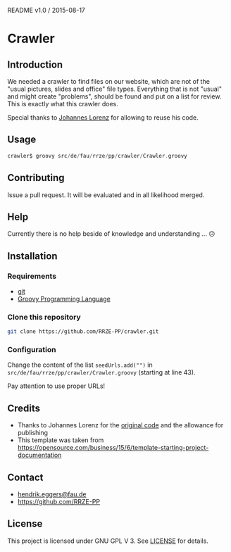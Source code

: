 README v1.0 / 2015-08-17

# Crawler

## Introduction

We needed a crawler to find files on our website, which are not of the "usual pictures, slides and office" file types. Everything that is not "usual" and might create "problems", should be found and put on a list for review. This is exactly what this crawler does.

Special thanks to [Johannes Lorenz](https://jolorenz.wordpress.com/2014/08/11/create-a-webcrawler-with-less-than-100-lines-of-code/ "Link to original code") for allowing to reuse his code.

## Usage

```groovy
crawler$ groovy src/de/fau/rrze/pp/crawler/Crawler.groovy
```

## Contributing

Issue a pull request. It will be evaluated and in all likelihood merged.

## Help

Currently there is no help beside of knowledge and understanding ... ☹

## Installation

### Requirements

* [git](https://git-scm.com/)
* [Groovy Programming Language](http://www.groovy-lang.org/)

### Clone this repository

```bash
git clone https://github.com/RRZE-PP/crawler.git
```


### Configuration

Change the content of the list ```seedUrls.add("")``` in ```src/de/fau/rrze/pp/crawler/Crawler.groovy``` (starting at line 43).

Pay attention to use proper URLs!


## Credits

* Thanks to Johannes Lorenz for the [original code](https://jolorenz.wordpress.com/2014/08/11/create-a-webcrawler-with-less-than-100-lines-of-code/) and the allowance for publishing
* This template was taken from https://opensource.com/business/15/6/template-starting-project-documentation

## Contact

* hendrik.eggers@fau.de
* https://github.com/RRZE-PP

## License

This project is licensed under GNU GPL V 3. See [LICENSE](LICENSE.md "LICENSE file") for details.
